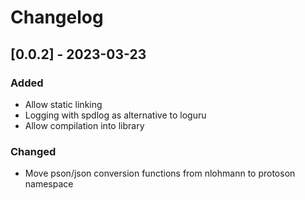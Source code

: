 # Changelog

## [0.0.2] - 2023-03-23
### Added
- Allow static linking
- Logging with spdlog as alternative to loguru
- Allow compilation into library

### Changed
- Move pson/json conversion functions from nlohmann to protoson namespace
